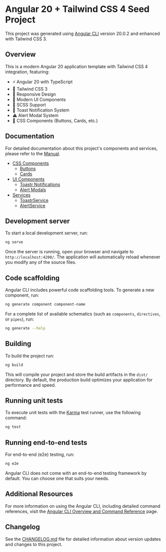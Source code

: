 # Angular 20 + Tailwind CSS 4 Seed Project

This project was generated using [Angular CLI](https://github.com/angular/angular-cli) version 20.0.2 and enhanced with Tailwind CSS 3.

## Overview
This is a modern Angular 20 application template with Tailwind CSS 4 integration, featuring:

- ⚡ Angular 20 with TypeScript
- 🎨 Tailwind CSS 3
- 📱 Responsive Design
- 🎯 Modern UI Components
- 🔧 SCSS Support
- 🔔 Toast Notification System
- ⚠️ Alert Modal System
- 🎨 CSS Components (Buttons, Cards, etc.)

## Documentation

For detailed documentation about this project's components and services, please refer to the [Manual](./docs/manual.md).

- [CSS Components](./docs/components)
  - [Buttons](./docs/components/buttons.md)
  - [Cards](./docs/components/cards.md)
- [UI Components](./docs/components)
  - [Toastr Notifications](./docs/components/toastr.md)
  - [Alert Modals](./docs/components/alert.md)
- [Services](./docs/services)
  - [ToastrService](./docs/services/toastr-service.md)
  - [AlertService](./docs/services/alert-service.md)

## Development server

To start a local development server, run:

```bash
ng serve
```

Once the server is running, open your browser and navigate to `http://localhost:4200/`. The application will automatically reload whenever you modify any of the source files.

## Code scaffolding

Angular CLI includes powerful code scaffolding tools. To generate a new component, run:

```bash
ng generate component component-name
```

For a complete list of available schematics (such as `components`, `directives`, or `pipes`), run:

```bash
ng generate --help
```

## Building

To build the project run:

```bash
ng build
```

This will compile your project and store the build artifacts in the `dist/` directory. By default, the production build optimizes your application for performance and speed.

## Running unit tests

To execute unit tests with the [Karma](https://karma-runner.github.io) test runner, use the following command:

```bash
ng test
```

## Running end-to-end tests

For end-to-end (e2e) testing, run:

```bash
ng e2e
```

Angular CLI does not come with an end-to-end testing framework by default. You can choose one that suits your needs.

## Additional Resources

For more information on using the Angular CLI, including detailed command references, visit the [Angular CLI Overview and Command Reference](https://angular.dev/tools/cli) page.

## Changelog

See the [CHANGELOG.md](./CHANGELOG.md) file for detailed information about version updates and changes to this project.
